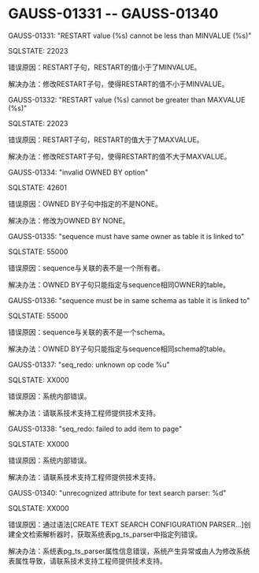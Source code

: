 # GAUSS-01331 -- GAUSS-01340<a name="ZH-CN_TOPIC_0302073531"></a>

GAUSS-01331: "RESTART value \(%s\) cannot be less than MINVALUE \(%s\)"

SQLSTATE: 22023

错误原因：RESTART子句，RESTART的值小于了MINVALUE。

解决办法：修改RESTART子句，使得RESTART的值不小于MINVALUE。

GAUSS-01332: "RESTART value \(%s\) cannot be greater than MAXVALUE \(%s\)"

SQLSTATE: 22023

错误原因：RESTART子句，RESTART的值大于了MAXVALUE。

解决办法：修改RESTART子句，使得RESTART的值不大于MAXVALUE。

GAUSS-01334: "invalid OWNED BY option"

SQLSTATE: 42601

错误原因：OWNED BY子句中指定的不是NONE。

解决办法：修改为OWNED BY NONE。

GAUSS-01335: "sequence must have same owner as table it is linked to"

SQLSTATE: 55000

错误原因：sequence与关联的表不是一个所有者。

解决办法：OWNED BY子句只能指定与sequence相同OWNER的table。

GAUSS-01336: "sequence must be in same schema as table it is linked to"

SQLSTATE: 55000

错误原因：sequence与关联的表不是一个schema。

解决办法：OWNED BY子句只能指定与sequence相同schema的table。

GAUSS-01337: "seq\_redo: unknown op code %u"

SQLSTATE: XX000

错误原因：系统内部错误。

解决办法：请联系技术支持工程师提供技术支持。

GAUSS-01338: "seq\_redo: failed to add item to page"

SQLSTATE: XX000

错误原因：系统内部错误。

解决办法：请联系技术支持工程师提供技术支持。

GAUSS-01340: "unrecognized attribute for text search parser: %d"

SQLSTATE: XX000

错误原因：通过语法\[CREATE TEXT SEARCH CONFIGURATION PARSER...\]创建全文检索解析器时，获取系统表pg\_ts\_parser中指定列错误。

解决办法：系统表pg\_ts\_parser属性信息错误，系统产生异常或由人为修改系统表属性导致，请联系技术支持工程师提供技术支持。

